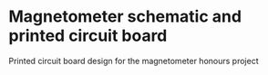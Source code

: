 # Magnetometer schematic and printed circuit board
Printed circuit board design for the magnetometer honours project
